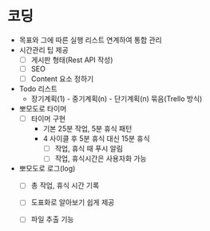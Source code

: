 # 코딩

* 목표와 그에 따른 실행 리스트 연계하여 통합 관리
* 시간관리 팁 제공
  * [ ] 게시판 형태\(Rest API 작성\)
  * [ ] SEO   
  * [ ] Content 요소 정하기
* Todo 리스트
  * 장기계획\(1\) - 중기계획\(n\) - 단기계획\(n\) 묶음\(Trello 방식\)
* 뽀모도로 타이머  
  * [ ] 타이머 구현
    * 기본 25분 작업, 5분 휴식 패턴
    * 4 사이클 후 5분 휴식 대신 15분 휴식
      * [ ] 작업, 휴식 때 푸시 알림
      * [ ] 작업, 휴식시간은 사용자화 가능
* 뽀모도로 로그\(log\)
  * [ ] 총 작업, 휴식 시간 기록
  * [ ] 도표화로 알아보기 쉽게 제공
  * [ ] 파일 추출 기능

